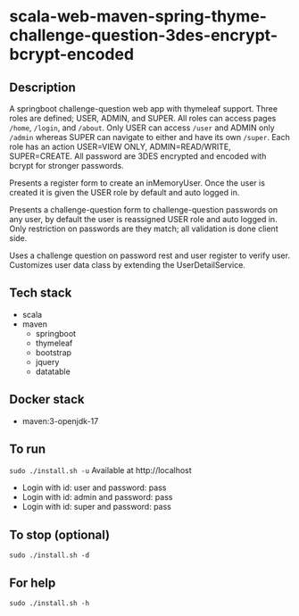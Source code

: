 # scala-web-maven-spring-thyme-challenge-question-3des-encrypt-bcrypt-encoded

## Description
A springboot challenge-question web app with thymeleaf support.
Three roles are defined; USER, ADMIN, and SUPER. All roles
can access pages `/home`, `/login`, and `/about`. Only USER
can access `/user` and ADMIN only `/admin` whereas SUPER can
navigate to either and have its own `/super`. Each role
has an action USER=VIEW ONLY, ADMIN=READ/WRITE, SUPER=CREATE.
All password are 3DES encrypted and encoded with bcrypt for
stronger passwords.

Presents a register form to create an inMemoryUser.
Once the user is created it is given the USER role
by default and auto logged in.

Presents a challenge-question form to challenge-question passwords on any user,
by default the user is reassigned USER role and auto
logged in. Only restriction on passwords are they match;
all validation is done client side.

Uses a challenge question on password rest and user register
to verify user. Customizes user data class by extending the
UserDetailService.

## Tech stack
- scala
- maven
  - springboot
  - thymeleaf
  - bootstrap
  - jquery
  - datatable

## Docker stack
- maven:3-openjdk-17

## To run
`sudo ./install.sh -u`
Available at http://localhost
- Login with id: user and password: pass
- Login with id: admin and password: pass
- Login with id: super and password: pass

## To stop (optional)
`sudo ./install.sh -d`

## For help
`sudo ./install.sh -h`
